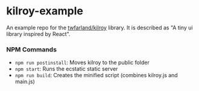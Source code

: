 # kilroy-example

An example repo for the [twfarland/kilroy](https://github.com/twfarland/kilroy) library. It is described as "A tiny ui library inspired by React".

### NPM Commands

* `npm run postinstall`: Moves kilroy to the public folder
* `npm start`: Runs the ecstatic static server
* `npm run build`: Creates the minified script (combines kilroy.js and main.js)
